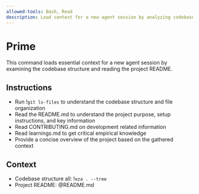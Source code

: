 ```yaml
---
allowed-tools: Bash, Read
description: Load context for a new agent session by analyzing codebase structure and README
---
```


# Prime

This command loads essential context for a new agent session by examining the codebase structure and reading the project README.

## Instructions
- Run !`git ls-files` to understand the codebase structure and file organization
- Read the README.md to understand the project purpose, setup instructions, and key information
- Read CONTRIBUTING.md on development related information
- Read learnings.md to get critical empirical knowledge
- Provide a concise overview of the project based on the gathered context

## Context
- Codebase structure all: !`eza . --tree`
- Project README: @README.md